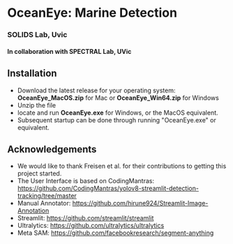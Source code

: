 # OceanEye: Marine Detection
### SOLIDS Lab, Uvic
#### In collaboration with SPECTRAL Lab, UVic

## Installation
* Download the latest release for your operating system: __OceanEye_MacOS.zip__ for Mac or __OceanEye_Win64.zip__ for Windows
* Unzip the file
* locate and run __OceanEye.exe__ for Windows, or the MacOS equivalent.
* Subsequent startup can be done through running "OceanEye.exe" or equivalent.

## Acknowledgements
* We would like to thank Freisen et al. for their contributions to getting this project started.
* The User Interface is based on CodingMantras: https://github.com/CodingMantras/yolov8-streamlit-detection-tracking/tree/master
* Manual Annotator: https://github.com/hirune924/Streamlit-Image-Annotation
* Streamlit: https://github.com/streamlit/streamlit
* Ultralytics: https://github.com/ultralytics/ultralytics 
* Meta SAM: https://github.com/facebookresearch/segment-anything 
